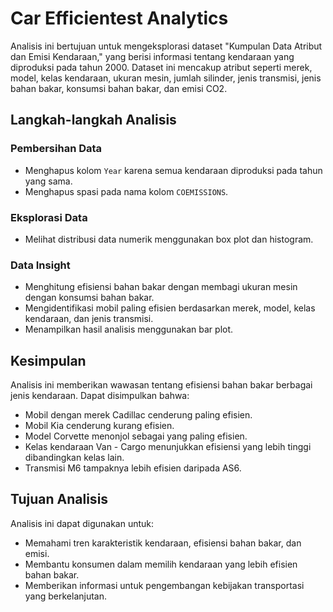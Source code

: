 # Car Efficientest Analytics

Analisis ini bertujuan untuk mengeksplorasi dataset "Kumpulan Data Atribut dan Emisi Kendaraan," yang berisi informasi tentang kendaraan yang diproduksi pada tahun 2000. Dataset ini mencakup atribut seperti merek, model, kelas kendaraan, ukuran mesin, jumlah silinder, jenis transmisi, jenis bahan bakar, konsumsi bahan bakar, dan emisi CO2.

## Langkah-langkah Analisis

### Pembersihan Data

- Menghapus kolom `Year` karena semua kendaraan diproduksi pada tahun yang sama.
- Menghapus spasi pada nama kolom `COEMISSIONS`.

### Eksplorasi Data

- Melihat distribusi data numerik menggunakan box plot dan histogram.

### Data Insight

- Menghitung efisiensi bahan bakar dengan membagi ukuran mesin dengan konsumsi bahan bakar.
- Mengidentifikasi mobil paling efisien berdasarkan merek, model, kelas kendaraan, dan jenis transmisi.
- Menampilkan hasil analisis menggunakan bar plot.

## Kesimpulan

Analisis ini memberikan wawasan tentang efisiensi bahan bakar berbagai jenis kendaraan. Dapat disimpulkan bahwa:

- Mobil dengan merek Cadillac cenderung paling efisien.
- Mobil Kia cenderung kurang efisien.
- Model Corvette menonjol sebagai yang paling efisien.
- Kelas kendaraan Van - Cargo menunjukkan efisiensi yang lebih tinggi dibandingkan kelas lain.
- Transmisi M6 tampaknya lebih efisien daripada AS6.

## Tujuan Analisis

Analisis ini dapat digunakan untuk:

- Memahami tren karakteristik kendaraan, efisiensi bahan bakar, dan emisi.
- Membantu konsumen dalam memilih kendaraan yang lebih efisien bahan bakar.
- Memberikan informasi untuk pengembangan kebijakan transportasi yang berkelanjutan.
